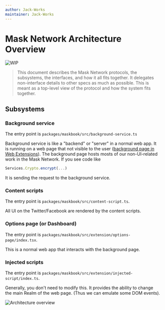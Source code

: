 ```yaml
---
author: Jack-Works
maintainer: Jack-Works
---
```


# Mask Network Architecture Overview

![WIP](https://img.shields.io/badge/status-wip-orange.svg?style=flat-square)

> This document describes the Mask Network protocols, the subsystems,
> the interfaces, and how it all fits together.
> It delegates non-interface details to other specs as much as possible.
> This is meant as a top-level view of the protocol and how the system fits together.

## Subsystems

### Background service

The entry point is `packages/maskbook/src/background-service.ts`

Background service is like a "backend" or "server" in a normal web app. It is running on a web page that not visible to the user ([background page in Web Extensions](https://developer.mozilla.org/en-US/docs/Mozilla/Add-ons/WebExtensions/Anatomy_of_a_WebExtension#background_scripts)). The background page hosts mosts of our non-UI-related work in the Mask Network. If you see code like

```js
Services.Crypto.encrypt(...)
```

It is sending the request to the background service.

### Content scripts

The entry point is `packages/maskbook/src/content-script.ts`.

All UI on the Twitter/Facebook are rendered by the content scripts.

### Options page (or Dashboard)

The entry point is `packages/maskbook/src/extension/options-page/index.tsx`.

This is a normal web app that interacts with the background page.

### Injected scripts

The entry point is `packages/maskbook/src/extension/injected-script/index.ts`.

Generally, you don't need to modify this. It provides the ability to change the main Realm of the web page. (Thus we can emulate some DOM events).

![Architecture overview](https://user-images.githubusercontent.com/5390719/109270562-28f4a700-7849-11eb-9a7a-b364318bdeec.png)

